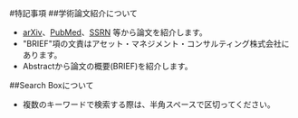 #特記事項
##学術論文紹介について
+ [arXiv]( http://arxiv.org/ )、[PubMed]( http://www.ncbi.nlm.nih.gov/pubmed )、[SSRN]( http://www.ssrn.com/en/ ) 等から論文を紹介します。
+ "BRIEF"項の文責はアセット・マネジメント・コンサルティング株式会社にあります。
+ Abstractから論文の概要(BRIEF)を紹介します。

##Search Boxについて
+ 複数のキーワードで検索する際は、半角スペースで区切ってください。